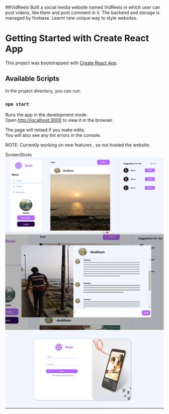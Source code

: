 ##VidReels
Built a social media website named VidReels in which user can post videos, like them and post comment in it.
The backend and storage is managed by firebase. Learnt new unique way to style websites.

# Getting Started with Create React App

This project was bootstrapped with [Create React App](https://github.com/facebook/create-react-app).

## Available Scripts

In the project directory, you can run:

### `npm start`

Runs the app in the development mode.\
Open [http://localhost:3000](http://localhost:3000) to view it in the browser.

The page will reload if you make edits.\
You will also see any lint errors in the console.

NOTE: Currently working on new features , so not hosted the website.

ScreenShots 
<img src ="https://github.com/shivanidogra0301/VidReels/blob/master/src/Images/ScreenShots/ss1.PNG">
<img src ="https://github.com/shivanidogra0301/VidReels/blob/master/src/Images/ScreenShots/ss2.PNG">
<img src ="https://github.com/shivanidogra0301/VidReels/blob/master/src/Images/ScreenShots/ss3.PNG">
